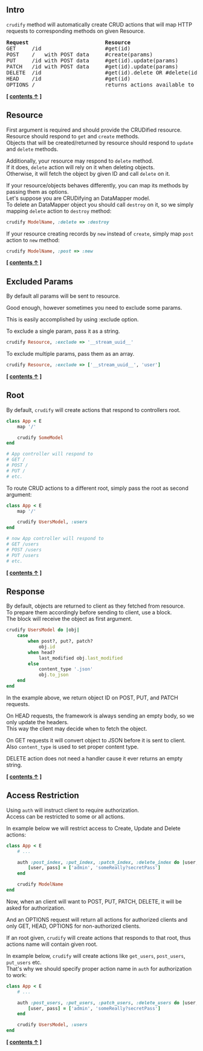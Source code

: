 
## Intro


`crudify` method will automatically create CRUD actions that will map HTTP requests to corresponding methods on given Resource.

<pre>
<b>Request                        Resource</b>
GET     /id                    #get(id)
POST    /   with POST data     #create(params)
PUT     /id with POST data     #get(id).update(params)
PATCH   /id with POST data     #get(id).update(params)
DELETE  /id                    #get(id).delete OR #delete(id)
HEAD    /id                    #get(id)
OPTIONS /                      returns actions available to client
</pre>

**[ [contents &uarr;](https://github.com/slivu/espresso#tutorial) ]**


## Resource


First argument is required and should provide the CRUDified resource.<br/>
Resource should respond to `get` and `create` methods.<br/>
Objects that will be created/returned by resource should respond to `update` and `delete` methods.

Additionally, your resource may respond to `delete` method.<br/>
If it does, `delete` action will rely on it when deleting objects.<br/>
Otherwise, it will fetch the object by given ID and call `delete` on it.

If your resource/objects behaves differently, you can map its methods by passing them as options.<br/>
Let's suppose you are CRUDifying an DataMapper model.<br/>
To delete an DataMapper object you should call `destroy` on it,
so we simply mapping `delete` action to `destroy` method:

```ruby
crudify ModelName, :delete => :destroy
```

If your resource creating records by `new` instead of `create`,
simply map `post` action to `new` method:

```ruby
crudify ModelName, :post => :new
```

**[ [contents &uarr;](https://github.com/slivu/espresso#tutorial) ]**

## Excluded Params

By default all params will be sent to resource.

Good enough, however sometimes you need to exclude some params.

This is easily accomplished by using :exclude option.

To exclude a single param, pass it as a string.

```ruby
crudify Resource, :exclude => '__stream_uuid__'
```

To exclude multiple params, pass them as an array.

```ruby
crudify Resource, :exclude => ['__stream_uuid__', 'user']
```

**[ [contents &uarr;](https://github.com/slivu/espresso#tutorial) ]**


## Root


By default, `crudify` will create actions that respond to controllers root.

```ruby
class App < E
    map '/'

    crudify SomeModel
end

# App controller will respond to
# GET /
# POST /
# PUT /
# etc.
```

To route CRUD actions to a different root, simply pass the root as second argument:

```ruby
class App < E
    map '/'

    crudify UsersModel, :users
end

# now App controller will respond to
# GET /users
# POST /users
# PUT /users
# etc.
```

**[ [contents &uarr;](https://github.com/slivu/espresso#tutorial) ]**


## Response


By default, objects are returned to client as they fetched from resource.<br/>
To prepare them accordingly before sending to client, use a block.<br/>
The block will receive the object as first argument.

```ruby
crudify UsersModel do |obj|
    case
        when post?, put?, patch?
            obj.id
        when head?
            last_modified obj.last_modified
        else
            content_type '.json'
            obj.to_json
    end
end
```

In the example above, we return object ID on POST, PUT, and PATCH requests.<br/>

On HEAD requests, the framework is always sending an empty body,
so we only update the headers.<br/>
This way the client may decide when to fetch the object.

On GET requests it will convert object to JSON before it is sent to client.<br/>
Also `content_type` is used to set proper content type.

DELETE action does not need a handler cause it ever returns an empty string.

**[ [contents &uarr;](https://github.com/slivu/espresso#tutorial) ]**


## Access Restriction


Using `auth` will instruct client to require authorization.<br/>
Access can be restricted to some or all actions.

In example below we will restrict access to Create, Update and Delete actions:

```ruby
class App < E
    # ...

    auth :post_index, :put_index, :patch_index, :delete_index do |user, pass|
        [user, pass] = ['admin', 'someReally?secretPass']
    end

    crudify ModelName
end
```

Now, when an client will want to POST, PUT, PATCH, DELETE,
it will be asked for authorization.

And an OPTIONS request will return all actions for authorized clients and
only GET, HEAD, OPTIONS for non-authorized clients.

If an root given, `crudify` will create actions that responds to that root,
thus actions name will contain given root.

In example below, `crudify` will create actions like `get_users`, `post_users`, `put_users` etc.<br/>
That's why we should specify proper action name in `auth` for authorization to work:

```ruby
class App < E
    # ...

    auth :post_users, :put_users, :patch_users, :delete_users do |user, pass|
        [user, pass] = ['admin', 'someReally?secretPass']
    end

    crudify UsersModel, :users
end
```

**[ [contents &uarr;](https://github.com/slivu/espresso#tutorial) ]**
